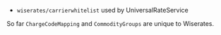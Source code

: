 - `wiserates/carrierwhitelist` used by UniversalRateService

So far `ChargeCodeMapping` and `CommodityGroups` are unique to Wiserates.
